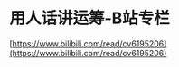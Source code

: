 # 用人话讲运筹-B站专栏








[https://www.bilibili.com/read/cv6195206](https://www.bilibili.com/read/cv6195206)













